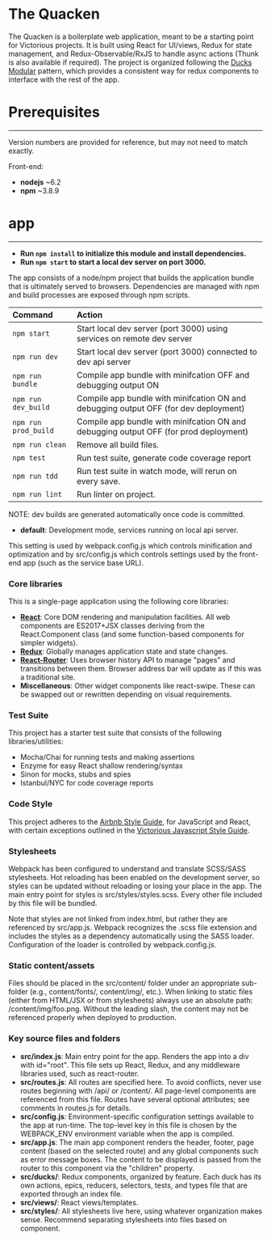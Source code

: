 # The Quacken
The Quacken is a boilerplate web application, meant to be a starting point for Victorious projects.  It is built using React for UI/views, Redux for state management, and Redux-Observable/RxJS to handle async actions (Thunk is also available if required).  The project is organized following the [Ducks Modular](https://github.com/alexnm/re-ducks) pattern, which provides a consistent way for redux components to interface with the rest of the app.

# Prerequisites
---

Version numbers are provided for reference, but may not need to match exactly.

Front-end:

* **nodejs** ~6.2
* **npm** ~3.8.9

# app
---

* **Run `npm install` to initialize this module and install dependencies.**
* **Run `npm start` to start a local dev server on port 3000.**

The app consists of a node/npm project that builds the application bundle that is ultimately served
to browsers. Dependencies are managed with npm and build processes are exposed through npm scripts.

| Command                                      | Action                                                                               |
| :------------------------------------------- | :----------------------------------------------------------------------------------- |
| ```npm start```                              | Start local dev server (port 3000) using services on remote dev server               |
| ```npm run dev```              | Start local dev server (port 3000) connected to dev api server |
| ```npm run bundle```                         | Compile app bundle with minifcation OFF and debugging output ON                      |
| ```npm run dev_build```  | Compile app bundle with minifcation ON and debugging output OFF (for dev deployment)     |
| ```npm run prod_build```  | Compile app bundle with minifcation ON and debugging output OFF (for prod deployment)     |
| ```npm run clean```                          | Remove all build files.                                                              |
| ```npm test```                          | Run test suite, generate code coverage report                                  |
| ```npm run tdd```                          | Run test suite in watch mode, will rerun on every save.               |
| ```npm run lint```                          | Run linter on project.               |

NOTE: dev builds are generated automatically once code is committed.

* **default**: Development mode, services running on local api server.

This setting is used by webpack.config.js which controls minification and optimization and by src/config.js which controls
settings used by the front-end app (such as the service base URL).

### Core libraries

This is a single-page application using the following core libraries:

* **[React](http://facebook.github.io/react/index.html)**: Core DOM rendering and manipulation facilities. All web components are
  ES2017+JSX classes deriving from the React.Component class (and some function-based components for simpler widgets).
* **[Redux](https://github.com/reactjs/redux)**: Globally manages application state and state changes.
* **[React-Router](https://github.com/reactjs/react-router)**: Uses browser history API to manage "pages" and transitions between them.
  Browser address bar will update as if this was a traditional site.
* **Miscellaneous**: Other widget components like react-swipe. These can be swapped out or rewritten depending on visual requirements.

### Test Suite

This project has a starter test suite that consists of the following libraries/utilities:

- Mocha/Chai for running tests and making assertions
- Enzyme for easy React shallow rendering/syntax
- Sinon for mocks, stubs and spies
- Istanbul/NYC for code coverage reports

### Code Style

This project adheres to the [Airbnb Style Guide](https://github.com/airbnb/javascript/tree/master/react), for JavaScript and React, with certain exceptions outlined in the [Victorious Javascript Style Guide](https://github.com/Victorious/javascript).

### Stylesheets

Webpack has been configured to understand and translate SCSS/SASS stylesheets. Hot reloading has been enabled on the development
server, so styles can be updated without reloading or losing your place in the app. The main entry point for styles is src/styles/styles.scss.
Every other file included by this file will be bundled.

Note that styles are not linked from index.html, but rather they are referenced by src/app.js. Webpack recognizes the .scss
file extension and includes the styles as a dependency automatically using the SASS loader. Configuration of the loader is
controlled by webpack.config.js.

### Static content/assets

Files should be placed in the src/content/ folder under an appropriate sub-folder (e.g., content/fonts/, content/img/, etc.). When
linking to static files (either from HTML/JSX or from stylesheets) always use an absolute path: /content/img/foo.png. Without the
leading slash, the content may not be referenced properly when deployed to production.

### Key source files and folders

* **src/index.js**: Main entry point for the app. Renders the app into a div with id="root". This file sets up React, Redux, and
  any middleware libraries used, such as react-router.
* **src/routes.js**: All routes are specified here. To avoid conflicts, never use routes beginning with /api/ or /content/. All
  page-level components are referenced from this file. Routes have several optional attributes; see comments in routes.js for details.
* **src/config.js**: Environment-specific configuration settings available to the app at run-time. The top-level key in this file is
  chosen by the WEBPACK\_ENV environment variable when the app is compiled.
* **src/app.js**: The main app component renders the header, footer, page content (based on the selected route) and any global
  components such as error message boxes. The content to be displayed is passed from the router to this component via the "children"
  property.
* **src/ducks/**: Redux components, organized by feature. Each duck has its own actions, epics, reducers, selectors, tests, and types file that are exported through an index file.
* **src/views/**: React views/templates.
* **src/styles/**: All stylesheets live here, using whatever organization makes sense. Recommend separating stylesheets into files
  based on component.
